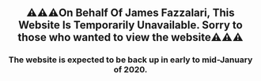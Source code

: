<h2 style="text-align: center;">
⚠️⚠️⚠️On Behalf Of James Fazzalari, This Website Is Temporarily Unavailable. Sorry to those who wanted to view the website⚠️⚠️⚠️</h2>
<h3 style="text-align: center;">
The website is expected to be back up in early to mid-January of 2020.</h3>
<object width="700" height="500">
<param name="movie" value"https://img-hws.y8.com/cloud/y8-flash-game/contents/item_versions/flash_games/22478/original/mega_miner.swf?1521379608">
<embed src"https://img-hws.y8.com/cloud/y8-flash-game/contents/item_versions/flash_games/22478/original/mega_miner.swf?1521379608" width="700" height="500">
</embed>
</object>
